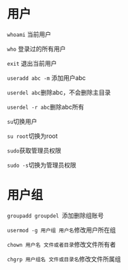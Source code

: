 # 用户

`whoami` 当前用户

`who` 登录过的所有用户

`exit` 退出当前用户

`useradd abc -m` 添加用户abc

`userdel abc`删除abc，不会删除主目录

`userdel -r abc`删除abc所有

`su`切换用户

`su root`切换为root

`sudo`获取管理员权限

`sudo -s`切换为管理员权限

# 用户组

`groupadd groupdel `添加删除组账号

`usermod -g 用户组 用户名`修改用户所在组

`chown 用户名 文件或者目录`修改文件所有者

`chgrp 用户组名 文件或目录名`修改文件所属组
